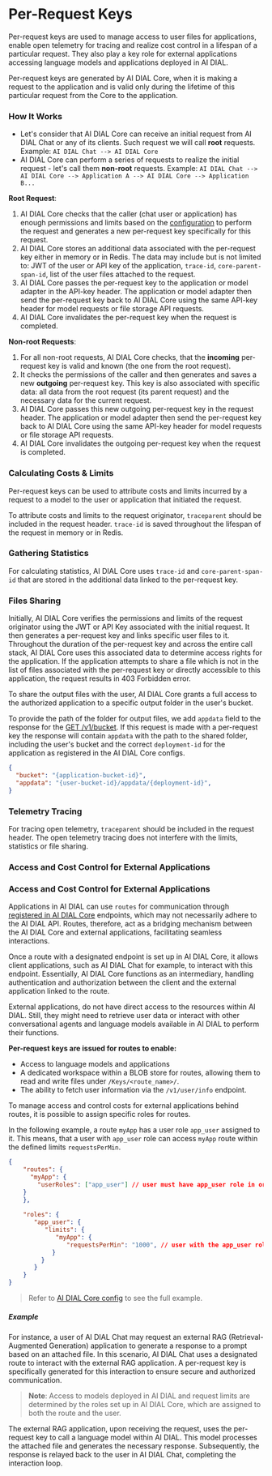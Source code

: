 # Per-Request Keys

Per-request keys are used to manage access to user files for applications, enable open telemetry for tracing and realize cost control in a lifespan of a particular request. They also play a key role for external applications accessing language models and applications deployed in AI DIAL.

Per-request keys are generated by AI DIAL Core, when it is making a request to the application and is valid only during the lifetime of this particular request from the Core to the application.

### How It Works

* Let's consider that AI DIAL Core can receive an initial request from AI DIAL Chat or any of its clients. Such request we will call **root** requests. Example: `AI DIAL Chat --> AI DIAL Core`
* AI DIAL Core can perform a series of requests to realize the initial request - let's call them **non-root** requests. Example: `AI DIAL Chat --> AI DIAL Core --> Application A --> AI DIAL Core --> Application B...`

**Root Request**:

1. AI DIAL Core checks that the caller (chat user or application) has enough permissions and limits based on the [configuration](docs/platform/3.core/2.access-control-intro.md#api-keys) to perform the request and generates a new per-request key specifically for this request.
2. AI DIAL Core stores an additional data associated with the per-request key either in memory or in Redis. The data may include but is not limited to: JWT of the user or API key of the application, `trace-id`, `core-parent-span-id`, list of the user files attached to the request.
3. AI DIAL Core passes the per-request key to the application or model adapter in the API-key header. The application or model adapter then send the per-request key back to AI DIAL Core using the same API-key header for model requests or file storage API requests.
4. AI DIAL Core invalidates the per-request key when the request is completed.

**Non-root Requests**:

1. For all non-root requests, AI DIAL Core checks, that the **incoming** per-request key is valid and known (the one from the root request).
2. It checks the permissions of the caller and then generates and saves a new **outgoing** per-request key. This key is also associated with specific data: all data from the root request (its parent request) and the necessary data for the current request.
3. AI DIAL Core passes this new outgoing per-request key in the request header. The application or model adapter then send the per-request key back to AI DIAL Core using the same API-key header for model requests or file storage API requests.
4. AI DIAL Core invalidates the outgoing per-request key when the request is completed.

### Calculating Costs & Limits

Per-request keys can be used to attribute costs and limits incurred by a request to a model to the user or application that initiated the request.

To attribute costs and limits to the request originator, `traceparent` should be included in the request header. `trace-id` is saved throughout the lifespan of the request in memory or in Redis.

### Gathering Statistics

For calculating statistics, AI DIAL Core uses `trace-id` and `core-parent-span-id` that are stored in the additional data linked to the per-request key.

### Files Sharing

Initially, AI DIAL Core verifies the permissions and limits of the request originator using the JWT or API Key associated with the initial request. It then generates a per-request key and links specific user files to it. Throughout the duration of the per-request key and across the entire call stack, AI DIAL Core uses this associated data to determine access rights for the application. If the application attempts to share a file which is not in the list of files associated with the per-request key or directly accessible to this application, the request results in 403 Forbidden error. 

To share the output files with the user, AI DIAL Core grants a full access to the authorized application to a specific output folder in the user's bucket.

To provide the path of the folder for output files, we add `appdata` field to the response for the [GET /v1/bucket](https://dialx.ai/dial_api#tag/Files/paths/~1v1~1bucket/get). If this request is made with a per-request key the response will contain `appdata` with the path to the shared folder, including the user's bucket and the correct `deployment-id` for the application as registered in the AI DIAL Core configs.

```json
{
  "bucket": "{application-bucket-id}",
  "appdata": "{user-bucket-id}/appdata/{deployment-id}",
}
```

### Telemetry Tracing

For tracing open telemetry, `traceparent` should be included in the request header. The open telemetry tracing does not interfere with the limits, statistics or file sharing.

### Access and Cost Control for External Applications

### Access and Cost Control for External Applications

Applications in AI DIAL can use `routes` for communication through [registered in AI DIAL Core](https://github.com/epam/ai-dial-core?tab=readme-ov-file#dynamic-settings) endpoints, which may not necessarily adhere to the AI DIAL API. Routes, therefore, act as a bridging mechanism between the AI DIAL Core and external applications, facilitating seamless interactions.

Once a route with a designated endpoint is set up in AI DIAL Core, it allows client applications, such as AI DIAL Chat for example, to interact with this endpoint. Essentially, AI DIAL Core functions as an intermediary, handling authentication and authorization between the client and the external application linked to the route.

External applications, do not have direct access to the resources within AI DIAL. Still, they might need to retrieve user data or interact with other conversational agents and language models available in AI DIAL to perform their functions.

**Per-request keys are issued for routes to enable:**

* Access to language models and applications
* A dedicated workspace within a BLOB store for routes, allowing them to read and write files under `/Keys/<route_name>/`.
* The ability to fetch user information via the `/v1/user/info` endpoint.

To manage access and control costs for external applications behind routes, it is possible to assign specific roles for routes.

In the following example, a route `myApp` has a user role `app_user` assigned to it. This means, that a user with `app_user` role can access `myApp` route within the defined limits `requestsPerMin`. 

```json
{
    "routes": {
      "myApp": {
        "userRoles": ["app_user"] // user must have app_user role in order to access the route
    }
    },
     
    "roles": {
       "app_user": {
          "limits": {
             "myApp": {
                "requestsPerMin": "1000", // user with the app_user role can call up to 1000 requests per min for the route myApp
            } 
         }
       }
    }
}
```

> Refer to [AI DIAL Core config](https://github.com/epam/ai-dial-core/blob/development/sample/aidial.config.json) to see the full example.

##### Example 

For instance, a user of AI DIAL Chat may request an external RAG (Retrieval-Augmented Generation) application to generate a response to a prompt based on an attached file. In this scenario, AI DIAL Chat uses a designated route to interact with the external RAG application. A per-request key is specifically generated for this interaction to ensure secure and authorized communication. 

> **Note**: Access to models deployed in AI DIAL and request limits are determined by the roles set up in AI DIAL Core, which are assigned to both the route and the user.

The external RAG application, upon receiving the request, uses the per-request key to call a language model within AI DIAL. This model processes the attached file and generates the necessary response. Subsequently, the response is relayed back to the user in AI DIAL Chat, completing the interaction loop.
